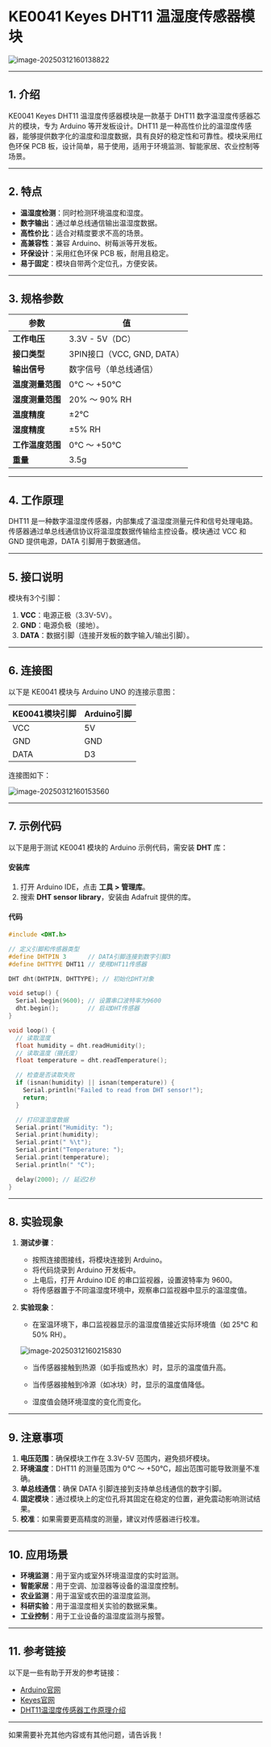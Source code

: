 # **KE0041 Keyes DHT11 温湿度传感器模块**

![image-20250312160138822](media/image-20250312160138822.png)

---

## **1. 介绍**

KE0041 Keyes DHT11 温湿度传感器模块是一款基于 DHT11 数字温湿度传感器芯片的模块，专为 Arduino 等开发板设计。DHT11 是一种高性价比的温湿度传感器，能够提供数字化的温度和湿度数据，具有良好的稳定性和可靠性。模块采用红色环保 PCB 板，设计简单，易于使用，适用于环境监测、智能家居、农业控制等场景。

---

## **2. 特点**

- **温湿度检测**：同时检测环境温度和湿度。
- **数字输出**：通过单总线通信输出温湿度数据。
- **高性价比**：适合对精度要求不高的场景。
- **高兼容性**：兼容 Arduino、树莓派等开发板。
- **环保设计**：采用红色环保 PCB 板，耐用且稳定。
- **易于固定**：模块自带两个定位孔，方便安装。

---

## **3. 规格参数**

| 参数            | 值                     |
|-----------------|------------------------|
| **工作电压**    | 3.3V - 5V（DC）        |
| **接口类型**    | 3PIN接口（VCC, GND, DATA） |
| **输出信号**    | 数字信号（单总线通信） |
| **温度测量范围**| 0℃ ～ +50℃            |
| **湿度测量范围**| 20% ～ 90% RH          |
| **温度精度**    | ±2℃                   |
| **湿度精度**    | ±5% RH                 |
| **工作温度范围**| 0℃ ～ +50℃            |
| **重量**        | 3.5g                   |

---

## **4. 工作原理**

DHT11 是一种数字温湿度传感器，内部集成了温湿度测量元件和信号处理电路。传感器通过单总线通信协议将温湿度数据传输给主控设备。模块通过 VCC 和 GND 提供电源，DATA 引脚用于数据通信。

---

## **5. 接口说明**

模块有3个引脚：
1. **VCC**：电源正极（3.3V-5V）。
2. **GND**：电源负极（接地）。
3. **DATA**：数据引脚（连接开发板的数字输入/输出引脚）。

---

## **6. 连接图**

以下是 KE0041 模块与 Arduino UNO 的连接示意图：

| KE0041模块引脚 | Arduino引脚 |
| -------------- | ----------- |
| VCC            | 5V          |
| GND            | GND         |
| DATA           | D3          |

连接图如下：

![image-20250312160153560](media/image-20250312160153560.png)

---

## **7. 示例代码**

以下是用于测试 KE0041 模块的 Arduino 示例代码，需安装 **DHT** 库：

#### **安装库**
1. 打开 Arduino IDE，点击 **工具 > 管理库**。
2. 搜索 **DHT sensor library**，安装由 Adafruit 提供的库。

#### **代码**
```cpp
#include <DHT.h>

// 定义引脚和传感器类型
#define DHTPIN 3      // DATA引脚连接到数字引脚3
#define DHTTYPE DHT11 // 使用DHT11传感器

DHT dht(DHTPIN, DHTTYPE); // 初始化DHT对象

void setup() {
  Serial.begin(9600); // 设置串口波特率为9600
  dht.begin();        // 启动DHT传感器
}

void loop() {
  // 读取湿度
  float humidity = dht.readHumidity();
  // 读取温度（摄氏度）
  float temperature = dht.readTemperature();

  // 检查是否读取失败
  if (isnan(humidity) || isnan(temperature)) {
    Serial.println("Failed to read from DHT sensor!");
    return;
  }

  // 打印温湿度数据
  Serial.print("Humidity: ");
  Serial.print(humidity);
  Serial.print(" %\t");
  Serial.print("Temperature: ");
  Serial.print(temperature);
  Serial.println(" °C");

  delay(2000); // 延迟2秒
}
```

---

## **8. 实验现象**

1. **测试步骤**：
   - 按照连接图接线，将模块连接到 Arduino。
   - 将代码烧录到 Arduino 开发板中。
   - 上电后，打开 Arduino IDE 的串口监视器，设置波特率为 9600。
   - 将传感器置于不同温湿度环境中，观察串口监视器中显示的温湿度值。

2. **实验现象**：
   - 在室温环境下，串口监视器显示的温湿度值接近实际环境值（如 25℃ 和 50% RH）。
   
   	![image-20250312160215830](media/image-20250312160215830.png)
   
   - 当传感器接触到热源（如手指或热水）时，显示的温度值升高。
   
   - 当传感器接触到冷源（如冰块）时，显示的温度值降低。
   
   - 湿度值会随环境湿度的变化而变化。

---

## **9. 注意事项**

1. **电压范围**：确保模块工作在 3.3V-5V 范围内，避免损坏模块。
2. **环境温度**：DHT11 的测量范围为 0℃ ～ +50℃，超出范围可能导致测量不准确。
3. **单总线通信**：确保 DATA 引脚连接到支持单总线通信的数字引脚。
4. **固定模块**：通过模块上的定位孔将其固定在稳定的位置，避免震动影响测试结果。
5. **校准**：如果需要更高精度的测量，建议对传感器进行校准。

---

## **10. 应用场景**

- **环境监测**：用于室内或室外环境温湿度的实时监测。
- **智能家居**：用于空调、加湿器等设备的温湿度控制。
- **农业监测**：用于温室或农田的温湿度监测。
- **科研实验**：用于温湿度相关实验的数据采集。
- **工业控制**：用于工业设备的温湿度监测与报警。

---

## **11. 参考链接**

以下是一些有助于开发的参考链接：
- [Arduino官网](https://www.arduino.cc/)
- [Keyes官网](http://www.keyes-robot.com/)
- [DHT11温湿度传感器工作原理介绍](https://en.wikipedia.org/wiki/DHT11)

---

如果需要补充其他内容或有其他问题，请告诉我！
